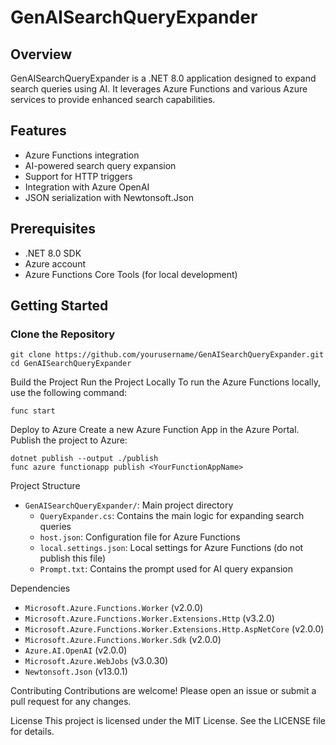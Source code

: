# GenAISearchQueryExpander

## Overview

GenAISearchQueryExpander is a .NET 8.0 application designed to expand search queries using AI. It leverages Azure Functions and various Azure services to provide enhanced search capabilities.

## Features

- Azure Functions integration
- AI-powered search query expansion
- Support for HTTP triggers
- Integration with Azure OpenAI
- JSON serialization with Newtonsoft.Json

## Prerequisites

- .NET 8.0 SDK
- Azure account
- Azure Functions Core Tools (for local development)

## Getting Started

### Clone the Repository

```
git clone https://github.com/yourusername/GenAISearchQueryExpander.git
cd GenAISearchQueryExpander
```

Build the Project
Run the Project Locally
To run the Azure Functions locally, use the following command:

```func start```

Deploy to Azure
Create a new Azure Function App in the Azure Portal.
Publish the project to Azure:
```
dotnet publish --output ./publish
func azure functionapp publish <YourFunctionAppName>
```
Project Structure
- `GenAISearchQueryExpander/`: Main project directory
  - `QueryExpander.cs`: Contains the main logic for expanding search queries
  - `host.json`: Configuration file for Azure Functions
  - `local.settings.json`: Local settings for Azure Functions (do not publish this file)
  - `Prompt.txt`: Contains the prompt used for AI query expansion

Dependencies
- `Microsoft.Azure.Functions.Worker` (v2.0.0)
- `Microsoft.Azure.Functions.Worker.Extensions.Http` (v3.2.0)
- `Microsoft.Azure.Functions.Worker.Extensions.Http.AspNetCore` (v2.0.0)
- `Microsoft.Azure.Functions.Worker.Sdk` (v2.0.0)
- `Azure.AI.OpenAI` (v2.0.0)
- `Microsoft.Azure.WebJobs` (v3.0.30)
- `Newtonsoft.Json` (v13.0.1)

Contributing
Contributions are welcome! Please open an issue or submit a pull request for any changes.

License
This project is licensed under the MIT License. See the LICENSE file for details.
